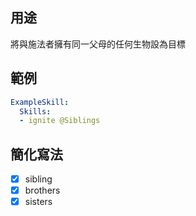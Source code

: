 ## 用途
將與施法者擁有同一父母的任何生物設為目標

## 範例
```yaml
ExampleSkill:
  Skills:
  - ignite @Siblings
```


## 簡化寫法
- [x] sibling
- [x] brothers
- [x] sisters